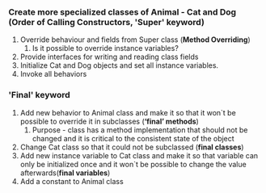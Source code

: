 ### Create more specialized classes of Animal - Cat and Dog (**Order of Calling Constructors, 'Super' keyword**)
1. Override behaviour and fields from Super class (**Method Overriding**)
    1. Is it possible to override instance variables?
2. Provide interfaces for writing and reading class fields
3. Initialize Cat and Dog objects and set all instance variables.
4. Invoke all behaviors

### 'Final' keyword
1. Add new behavior to Animal class and make it so that it won`t be possible to override it in subclasses (**‘final’ methods**)
    1. Purpose - class has a method implementation that should not be changed and it is critical to the consistent state of the object
2. Change Cat class so that it could not be subclassed (**final classes**)
3. Add new instance variable to Cat class and make it so that variable can only be initialized once and it won`t be possible to change the value afterwards(**final variables**)
4. Add a constant to Animal class